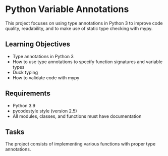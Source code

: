 # Python Variable Annotations

This project focuses on using type annotations in Python 3 to improve code quality, readability, and to make use of static type checking with mypy.

## Learning Objectives
- Type annotations in Python 3
- How to use type annotations to specify function signatures and variable types
- Duck typing
- How to validate code with mypy

## Requirements
- Python 3.9
- pycodestyle style (version 2.5)
- All modules, classes, and functions must have documentation

## Tasks
The project consists of implementing various functions with proper type annotations. 
